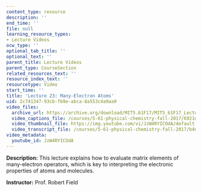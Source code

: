 ```yaml
---
content_type: resource
description: ''
end_time: ''
file: null
learning_resource_types:
- Lecture Videos
ocw_type: ''
optional_tab_title: ''
optional_text: ''
parent_title: Lecture Videos
parent_type: CourseSection
related_resources_text: ''
resource_index_text: ''
resourcetype: Video
start_time: ''
title: 'Lecture 23: Many-Electron Atoms'
uid: 2c741347-93cb-fb9e-abca-8a553c4a9aa9
video_files:
  archive_url: https://archive.org/download/MIT5.61F17/MIT5_61F17_Lecture_23_300k.mp4
  video_captions_file: /courses/5-61-physical-chemistry-fall-2017/6921d5d7bc2d55c6950e2446275397f5_JzW4RYICOdA.vtt
  video_thumbnail_file: https://img.youtube.com/vi/JzW4RYICOdA/default.jpg
  video_transcript_file: /courses/5-61-physical-chemistry-fall-2017/b4d5252933f219b6cdea5b60d02974c5_JzW4RYICOdA.pdf
video_metadata:
  youtube_id: JzW4RYICOdA
---
```


**Description:** This lecture explains how to evaluate matrix elements of many-electron operators, which is key to interpreting the electronic properties of atoms and molecules.

**Instructor:** Prof. Robert Field